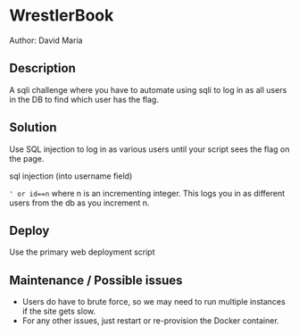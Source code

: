 # WrestlerBook
Author: David Maria

## Description
A sqli challenge where you have to automate using sqli to log in as all users in the DB to find which user has the flag.

## Solution
Use SQL injection to log in as various users until your script sees the flag on the page.

sql injection (into username field)

```' or id==n``` where n is an incrementing integer. This logs you in as different users from the db as you increment n.

## Deploy
Use the primary web deployment script

## Maintenance / Possible issues
- Users do have to brute force, so we may need to run multiple instances if the site gets slow.
- For any other issues, just restart or re-provision the Docker container.
